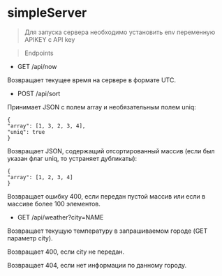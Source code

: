 # simpleServer


> Для запуска сервера необходимо установить env переменную APIKEY с API key 

> Endpoints

* GET /api/now 

Возвращает текущее время на сервере в формате UTC.

* POST /api/sort

Принимает JSON c полем array и необязательным полем uniq:

```
{
"array": [1, 3, 2, 3, 4],
"uniq": true
}
```

Возвращает JSON, содержащий отсортированный массив (если был указан флаг uniq, то
устраняет дубликаты):

```
{
"array": [1, 2, 3, 4]
}
```

Возвращает ошибку 400, если передан пустой массив или если в массиве более 100
элементов.

* GET /api/weather?city=NAME

Возвращает текущую температуру в запрашиваемом городе (GET параметр city).

Возвращает 400, если city не передан.

Возвращает 404, если нет информации по данному городу.

